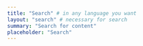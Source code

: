 ```yaml
---
title: "Search" # in any language you want
layout: "search" # necessary for search
summary: "Search for content"
placeholder: "Search"
---
```

